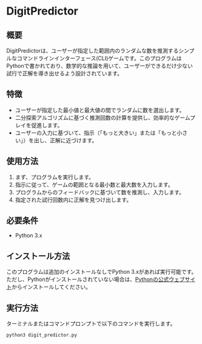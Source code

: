 # DigitPredictor

## 概要
DigitPredictorは、ユーザーが指定した範囲内のランダムな数を推測するシンプルなコマンドラインインターフェース(CLI)ゲームです。このプログラムはPythonで書かれており、数学的な推論を用いて、ユーザーができるだけ少ない試行で正解を導き出せるよう設計されています。

## 特徴
- ユーザーが指定した最小値と最大値の間でランダムに数を選出します。
- 二分探索アルゴリズムに基づく推測回数の計算を提供し、効率的なゲームプレイを促進します。
- ユーザーの入力に基づいて、指示（「もっと大きい」または「もっと小さい」）を出し、正解に近づけます。

## 使用方法
1. まず、プログラムを実行します。
2. 指示に従って、ゲームの範囲となる最小数と最大数を入力します。
3. プログラムからのフィードバックに基づいて数を推測し、入力します。
4. 指定された試行回数内に正解を見つけ出します。

## 必要条件
- Python 3.x

## インストール方法
このプログラムは追加のインストールなしでPython 3.xがあれば実行可能です。ただし、Pythonがインストールされていない場合は、[Pythonの公式ウェブサイト](https://www.python.org/downloads/)からインストールしてください。

## 実行方法
ターミナルまたはコマンドプロンプトで以下のコマンドを実行します。

```bash
python3 digit_predictor.py
```
